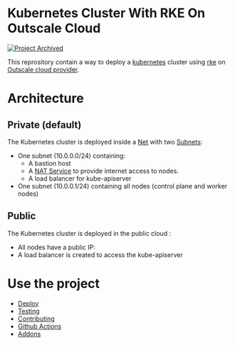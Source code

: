 # Kubernetes Cluster With RKE On Outscale Cloud
[![Project Archived](https://docs.outscale.com/fr/userguide/_images/Project-Archived-red.svg)](https://docs.outscale.com/en/userguide/Open-Source-Projects.html)

This reprository contain a way to deploy a [kubernetes](https://kubernetes.io/) cluster using [rke](https://rancher.com/docs/rke/) on [Outscale cloud provider](https://outscale.com/).

# Architecture
## Private (default)
The Kubernetes cluster is deployed inside a [Net](https://docs.outscale.com/en/userguide/Virtual-Private-Clouds-VPCs.html) with two [Subnets](https://docs.outscale.com/en/userguide/Getting-Information-About-Your-Subnets.html):
- One subnet (10.0.0.0/24) containing:
  - A bastion host
  - A [NAT Service](https://docs.outscale.com/en/userguide/About-NAT-Gateways.html) to provide internet access to nodes.
  - A load balancer for kube-apiserver
- One subnet (10.0.0.1/24) containing all nodes (control plane and worker nodes)

## Public
The Kubernetes cluster is deployed in the  public cloud :
- All nodes have a public IP:
- A load balancer is created to access the kube-apiserver

# Use the project

- [Deploy](deploy.md)
- [Testing](testing.md)
- [Contributing](contributing.md)
- [Github Actions](githubaction.md)
- [Addons](../addons/)
